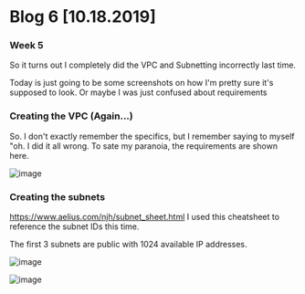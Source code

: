 # Blog 6 [10.18.2019]
### Week 5

So it turns out I completely did the VPC and Subnetting incorrectly last time.

Today is just going to be some screenshots on how I'm pretty sure it's supposed to look. 
Or maybe I was just confused about requirements 

### Creating the VPC (Again...)


So. I don't exactly remember the specifics, but I remember saying to myself "oh. I did it all wrong. To sate my paranoia, the requirements are shown here.


![image](https://user-images.githubusercontent.com/20525440/67138822-eefba580-f1fd-11e9-9e4b-66782e848cf5.png)

### Creating the subnets
https://www.aelius.com/njh/subnet_sheet.html
I used this cheatsheet to reference the subnet IDs this time.

The first 3 subnets are public with 1024 available IP addresses.


![image](https://user-images.githubusercontent.com/20525440/67138982-9fb67480-f1ff-11e9-89b9-cea432d68c9d.png)


![image](https://user-images.githubusercontent.com/20525440/67139001-bd83d980-f1ff-11e9-9e19-4819f136947f.png)
